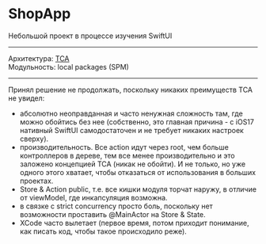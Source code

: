# ShopApp
Небольшой проект в процессе изучения SwiftUI

---
Архитектура: [TCA](https://github.com/pointfreeco/swift-composable-architecture)  
Модульность: local packages (SPM)

---
Принял решение не продолжать, поскольку никаких преимуществ TCA не увидел:
- абсолютно неоправданная и часто ненужная сложность там, где можно обойтись без нее (собственно, это главная причина - с iOS17 нативный SwiftUI самодостаточен и не требует никаких настроек сверху).
- производительность. Все action идут через root, чем больше контроллеров в дереве, тем все менее производительно и это заложено концепцией TCA (никак не обойти). И не только, но уже одного этого хватает, чтобы отказаться от использования в больших проектах.
- Store & Action public, т.е. все кишки модуля торчат наружу, в отличие от viewModel, где инкапсуляция возможна.
- в связке с strict concurrency просто боль, поскольку нет возможности проставить @MainActor на Store & State.
- XCode часто вылетает (первое время, потом приходит понимание, как писать код, чтобы такое происходило реже).
